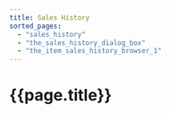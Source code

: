 ```yaml
---
title: Sales History
sorted_pages:
  - "sales_history"
  - "the_sales_history_dialog_box"
  - "the_item_sales_history_browser_1"
---
```

# {{page.title}}
